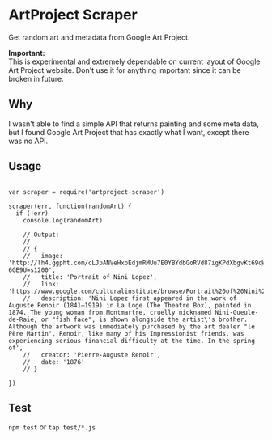 # ArtProject Scraper

Get random art and metadata from Google Art Project.

**Important:**  
This is experimental and extremely dependable on current layout of Google Art 
Project website. Don't use it for anything important since it can be broken in 
future.

## Why

I wasn't able to find a simple API that returns painting and some meta data, but
I found Google Art Project that has exactly what I want, except there was no API.

## Usage

```
  
var scraper = require('artproject-scraper')

scraper(err, function(randomArt) {
  if (!err)
    console.log(randomArt)

    // Output:
    //
    // { 
    //   image: 'http://lh4.ggpht.com/cLJpANVeHxbEdjmRMUu7E0YBYdbGoRVd87igKPdXbgvKt69qWoWg_7-6GE9U=s1200',
    //   title: 'Portrait of Nini Lopez',
    //   link: 'https://www.google.com/culturalinstitute/browse/Portrait%20of%20Nini%20Lopez',
    //   description: 'Nini Lopez first appeared in the work of Auguste Renoir (1841–1919) in La Loge (The Theatre Box), painted in 1874. The young woman from Montmartre, cruelly nicknamed Nini-Gueule-de-Raie, or "fish face", is shown alongside the artist\'s brother. Although the artwork was immediately purchased by the art dealer "le Père Martin", Renoir, like many of his Impressionist friends, was experiencing serious financial difficulty at the time. In the spring of',
    //   creator: 'Pierre-Auguste Renoir',
    //   date: '1876'
    // }

})

```

## Test

`npm test` or `tap test/*.js`
